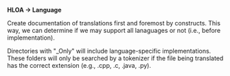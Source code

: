 <b> HLOA -> Language</b>

Create documentation of translations first and foremost by constructs. This way, we can determine if we may support all lanaguages or not (i.e., before implementation).

Directories with "_Only" will include language-specific implementations. These folders will only be searched by a tokenizer if the file being translated has the correct extension (e.g., .cpp, .c, .java, .py).
